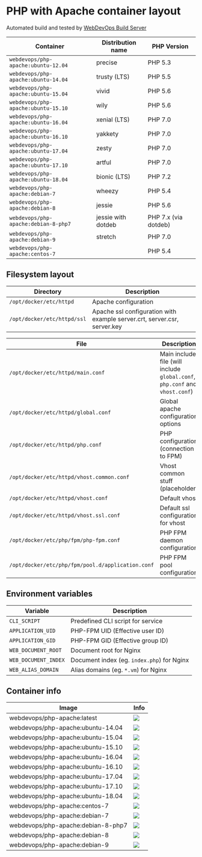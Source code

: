 # PHP with Apache container layout

Automated build and tested by [WebDevOps Build Server](https://build.webdevops.io/)

Container                                | Distribution name        | PHP Version                                                               
---------------------------------------- | -------------------------|---------------
`webdevops/php-apache:ubuntu-12.04`      | precise                  | PHP 5.3
`webdevops/php-apache:ubuntu-14.04`      | trusty (LTS)             | PHP 5.5
`webdevops/php-apache:ubuntu-15.04`      | vivid                    | PHP 5.6
`webdevops/php-apache:ubuntu-15.10`      | wily                     | PHP 5.6
`webdevops/php-apache:ubuntu-16.04`      | xenial (LTS)             | PHP 7.0
`webdevops/php-apache:ubuntu-16.10`      | yakkety                  | PHP 7.0
`webdevops/php-apache:ubuntu-17.04`      | zesty                    | PHP 7.0
`webdevops/php-apache:ubuntu-17.10`      | artful                   | PHP 7.0
`webdevops/php-apache:ubuntu-18.04`      | bionic (LTS)             | PHP 7.2
`webdevops/php-apache:debian-7`          | wheezy                   | PHP 5.4
`webdevops/php-apache:debian-8`          | jessie                   | PHP 5.6
`webdevops/php-apache:debian-8-php7`     | jessie with dotdeb       | PHP 7.x (via dotdeb)
`webdevops/php-apache:debian-9`          | stretch                  | PHP 7.0
`webdevops/php-apache:centos-7`          |                          | PHP 5.4

## Filesystem layout

Directory                       | Description
------------------------------- | ------------------------------------------------------------------------------
`/opt/docker/etc/httpd`         | Apache configuration
`/opt/docker/etc/httpd/ssl`     | Apache ssl configuration with example server.crt, server.csr, server.key

File                                                | Description
--------------------------------------------------- | ------------------------------------------------------------------------------
`/opt/docker/etc/httpd/main.conf`                   | Main include file (will include `global.conf`, `php.conf` and `vhost.conf`) 
`/opt/docker/etc/httpd/global.conf`                 | Global apache configuration options
`/opt/docker/etc/httpd/php.conf`                    | PHP configuration (connection to FPM)
`/opt/docker/etc/httpd/vhost.common.conf`           | Vhost common stuff (placeholder)
`/opt/docker/etc/httpd/vhost.conf`                  | Default vhost
`/opt/docker/etc/httpd/vhost.ssl.conf`              | Default ssl configuration for vhost
`/opt/docker/etc/php/fpm/php-fpm.conf`              | PHP FPM daemon configuration
`/opt/docker/etc/php/fpm/pool.d/application.conf`   | PHP FPM pool configuration

## Environment variables

Variable              | Description
--------------------- |  ------------------------------------------------------------------------------
`CLI_SCRIPT`          | Predefined CLI script for service
`APPLICATION_UID`     | PHP-FPM UID (Effective user ID)
`APPLICATION_GID`     | PHP-FPM GID (Effective group ID)
`WEB_DOCUMENT_ROOT`   | Document root for Nginx
`WEB_DOCUMENT_INDEX`  | Document index (eg. `index.php`) for Nginx
`WEB_ALIAS_DOMAIN`    | Alias domains (eg. `*.vm`) for Nginx


## Container info

Image                               | Info                                                                       
----------------------------------- | ----------------------------------------------------------------------------------
webdevops/php-apache:latest         | [![](https://badge.imagelayers.io/webdevops/php-apache:latest.svg)](https://imagelayers.io/?images=webdevops/php-apache:latest 'Get your own badge on imagelayers.io')
webdevops/php-apache:ubuntu-14.04   | [![](https://badge.imagelayers.io/webdevops/php-apache:ubuntu-14.04.svg)](https://imagelayers.io/?images=webdevops/php-apache:ubuntu-14.04 'Get your own badge on imagelayers.io')
webdevops/php-apache:ubuntu-15.04   | [![](https://badge.imagelayers.io/webdevops/php-apache:ubuntu-15.04.svg)](https://imagelayers.io/?images=webdevops/php-apache:ubuntu-15.04 'Get your own badge on imagelayers.io')
webdevops/php-apache:ubuntu-15.10   | [![](https://badge.imagelayers.io/webdevops/php-apache:ubuntu-15.10.svg)](https://imagelayers.io/?images=webdevops/php-apache:ubuntu-15.14 'Get your own badge on imagelayers.io')
webdevops/php-apache:ubuntu-16.04   | [![](https://badge.imagelayers.io/webdevops/php-apache:ubuntu-16.04.svg)](https://imagelayers.io/?images=webdevops/php-apache:ubuntu-16.04 'Get your own badge on imagelayers.io')
webdevops/php-apache:ubuntu-16.10   | [![](https://badge.imagelayers.io/webdevops/php-apache:ubuntu-16.10.svg)](https://imagelayers.io/?images=webdevops/php-apache:ubuntu-16.14 'Get your own badge on imagelayers.io')
webdevops/php-apache:ubuntu-17.04   | [![](https://badge.imagelayers.io/webdevops/php-apache:ubuntu-17.04.svg)](https://imagelayers.io/?images=webdevops/php-apache:ubuntu-17.04 'Get your own badge on imagelayers.io')
webdevops/php-apache:ubuntu-17.10   | [![](https://badge.imagelayers.io/webdevops/php-apache:ubuntu-17.10.svg)](https://imagelayers.io/?images=webdevops/php-apache:ubuntu-17.14 'Get your own badge on imagelayers.io')
webdevops/php-apache:ubuntu-18.04   | [![](https://badge.imagelayers.io/webdevops/php-apache:ubuntu-18.04.svg)](https://imagelayers.io/?images=webdevops/php-apache:ubuntu-18.04 'Get your own badge on imagelayers.io')
webdevops/php-apache:centos-7       | [![](https://badge.imagelayers.io/webdevops/php-apache:centos-7.svg)](https://imagelayers.io/?images=webdevops/php-apache:centos-7 'Get your own badge on imagelayers.io')
webdevops/php-apache:debian-7       | [![](https://badge.imagelayers.io/webdevops/php-apache:debian-7.svg)](https://imagelayers.io/?images=webdevops/php-apache:debian-7 'Get your own badge on imagelayers.io')
webdevops/php-apache:debian-8-php7  | [![](https://badge.imagelayers.io/webdevops/php-apache:debian-8-php-apache7.svg)](https://imagelayers.io/?images=webdevops/php-apache:debian-8-php-apache7 'Get your own badge on imagelayers.io')
webdevops/php-apache:debian-8       | [![](https://badge.imagelayers.io/webdevops/php-apache:debian-8.svg)](https://imagelayers.io/?images=webdevops/php-apache:debian-8 'Get your own badge on imagelayers.io')
webdevops/php-apache:debian-9       | [![](https://badge.imagelayers.io/webdevops/php-apache:debian-9.svg)](https://imagelayers.io/?images=webdevops/php-apache:debian-9 'Get your own badge on imagelayers.io')

